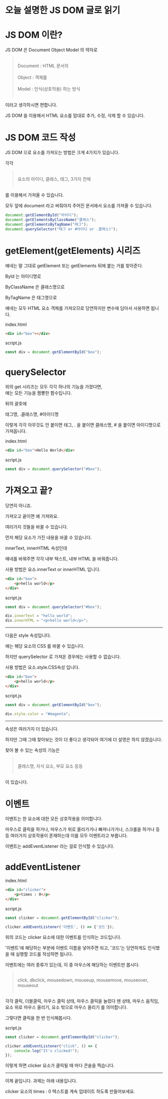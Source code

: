 # 오늘 설명한 JS DOM 글로 읽기

# JS DOM 이란?

JS DOM 은 Document Object Model 의 약자로

> <br>Document : HTML 문서의<br><br>
> Object : 객체를<br><br>
> Model : 인식(상호작용) 하는 방식<br><br>

이라고 생각하시면 편합니다.

JS DOM 을 이용해서 HTML 요소를 맘대로 추가, 수정, 삭제 할 수 있습니다.

# JS DOM 코드 작성

JS DOM 으로 요소를 가져오는 방법은 크게 4가지가 있습니다.

각각

> <br>요소의 아이디, 클래스, 태그, 3가지 전체<br><br>

를 이용해서 가져올 수 있습니다.

모두 앞에 document 라고 써줘야지 주어진 문서에서 요소를 가져올 수 있습니다.

```js
document.getElementById("아이디");
document.getElementsByClassName("클래스");
document.getElementsByTagName("태그");
document.querySelector("태그 or #아이디 or .클래스)");
```

# getElement(getElements) 시리즈

얘네는 말 그대로 getElement 또는 getElements 뒤에 붙는 거를 찾아준다.

ById 는 아이디명로

ByClassName 은 클래스명으로

ByTagName 은 태그명으로

얘네는 모두 HTML 요소 객체를 가져오므로 당연하지만 변수에 담아서 사용하면 됩니다.

index.html

```html
<div id="box"></div>
```

script.js

```js
const div = document.getElementById("box");
```

# querySelector

위의 get 시리즈는 모두 각각 하나의 기능을 가졌다면,<br>
얘는 모든 기능을 짬뽕한 함수입니다.

뒤의 괄호에

태그명, .클래스명, #아이디명

이렇게 각각 아무것도 안 붙이면 태그, . 을 붙이면 클래스명, # 을 붙이면 아이디명으로 가져옵니다.

index.html

```html
<div id="box">Hello World</div>
```

script.js

```js
const div = document.querySelector("#box");
```

# 가져오고 끝?

당연히 아니죠.

가져오고 끝이면 왜 가져와요.

여러가지 것들을 바꿀 수 있습니다.

먼저 해당 요소가 가진 내용을 바꿀 수 있습니다.

innerText, innerHTML 속성인데

얘네를 바꿔주면 각각 내부 텍스트, 내부 HTML 을 바꿔줍니다.

사용 방법은 요소.innerText or innerHTML 입니다.

```html
<div id="box">
    <p>hello world</p>
</div>
```

script.js

```js
const div = document.querySelector("#box");

div.innerText = "hello world";
div.innerHTML = "<p>hello world</p>";
```

---

다음은 style 속성입니다.

얘는 해당 요소의 CSS 를 바꿀 수 있습니다.

하지만 querySelector 로 가져온 경우에는 사용할 수 없습니다.

사용 방법은 요소.style.CSS속성 입니다.

```html
<div id="box">
    <p>hello world</p>
</div>
```

script.js

```js
const div = document.getElementById("box");

div.style.color = "#magenta";
```

---

속성은 여러가지 더 있습니다.

하지만 그때 그때 찾아보는 것이 더 좋다고 생각되어 여기에 더 설명은 하지 않겠습니다.

찾아 볼 수 있는 속성의 기능은

> <br>클래스명, 자식 요소, 부모 요소 등등 <br><br>

이 있습니다.

# 이벤트

이벤트는 한 요소에 대한 모든 상호작용을 의미합니다.

마우스로 클릭을 하거나, 마우스가 위로 올라가거나 빠져나가거나, 스크롤을 하거나 등등 여러가지 상호작용이 존재하는데 이를 모두 이벤트라고 부릅니다.

이벤트는 addEventListener 라는 걸로 인식할 수 있습니다.

# addEventListener

index.html

```html
<div id="clicker">
    <p>times : 0</p>
</div>
```

script.js

```js
const clicker = document.getElementById("clicker");

clicker.addEventListener('이벤트', () => {'코드'});
```

위의 코드는 clicker 요소에 대한 이벤트를 인식하는 코드입니다.

'이벤트'에 해당하는 부분에 이벤트 이름을 넣어주면 되고, '코드'는 당연하게도 인식했을 때 실행할 코드를 작성하면 됩니다.

이벤트에는 여러 종류가 있는데, 이 중 마우스에 해당하는 이벤트만 봅시다.

> <br>click, dbclick, mousedown, mouseup, mousemove, mouseover, mouseout<br><br>

각각 클릭, 더블클릭, 마우스 클릭 상태, 마우스 클릭을 눌렀다 뗀 상태, 마우스 움직임, 요소 위로 마우스 올리기, 요소 밖으로 마우스 올리기 를 의미합니다.

그렇다면 클릭을 한 번 인식해봅시다.

script.js

```js
const clicker = document.getElementById("clicker");

clicker.addEventListener("click", () => {
    console.log("It's clicked!");
});
```

이렇게 하면 clicker 요소가 클릭될 때 마다 콘솔을 찍습니다.

***

이제 끝입니다. 과제는 아래 내용입니다.

clicker 요소의 times : 0 텍스트를 계속 업데이트 하도록 만들어보세요.

